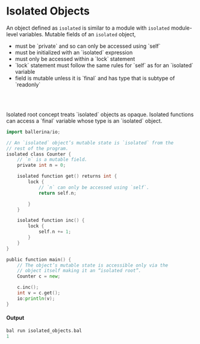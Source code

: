 # Isolated Objects

 An object defined as `isolated` is similar to a module with `isolated` module-level variables.
 Mutable fields of an `isolated` object,
 <ul>
 <li>must be `private` and so can only be accessed using `self`</li>
 <li>must be initialized with an `isolated` expression</li>
 <li>must only be accessed within a `lock` statement</li>
 <li>`lock` statement must follow the same rules for `self` as for an `isolated` variable</li>
 <li>field is mutable unless it is `final` and has type that is subtype of `readonly`</li>
 </ul>
 <br></br>
 <p>Isolated root concept treats `isolated` objects as opaque. Isolated functions can access a `final`
 variable whose type is an `isolated` object.</p>

```go
import ballerina/io;

// An `isolated` object’s mutable state is `isolated` from the
// rest of the program.
isolated class Counter {
    // `n` is a mutable field.
    private int n = 0;

    isolated function get() returns int {
        lock {
            // `n` can only be accessed using `self`.
            return self.n;

        }
    }

    isolated function inc() {
        lock {
            self.n += 1;
        }
    }
}

public function main() {
    // The object’s mutable state is accessible only via the
    // object itself making it an “isolated root”.
    Counter c = new;

    c.inc();
    int v = c.get();
    io:println(v);
}
```

#### Output

```go
bal run isolated_objects.bal
1
```